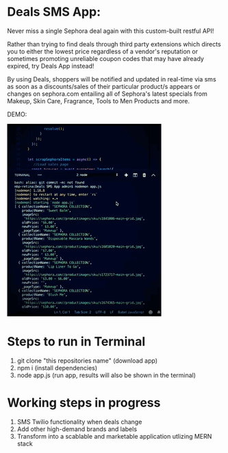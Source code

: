# Deals SMS App:
Never miss a single Sephora deal again with this custom-built restful API! 

Rather than trying to find deals through third party extensions which directs you to either the lowest price regardless of a vendor's reputation or sometimes promoting unreliable coupon codes that may have already expired, try Deals App instead!

By using Deals, shoppers will be notified and updated in real-time via sms as soon as a discounts/sales of their particular product/s appears or changes on sephora.com entailing all of Sephora's latest specials from Makeup, Skin Care, Fragrance, Tools to Men Products and more. 

DEMO:

![](DEALS.GIF)

# Steps to run in Terminal
1) git clone "this repositories name" (download app)
2) npm i (install dependencies)
3) node app.js (run app, results will also be shown in the terminal) 


# Working steps in progress 
1) SMS Twilio functionality when deals change
2) Add other high-demand brands and labels 
3) Transform into a scablable and marketable application utlizing MERN stack




     
